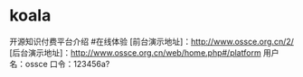 # koala
开源知识付费平台介绍
#在线体验
[前台演示地址]：http://www.ossce.org.cn/2/
[后台演示地址]：http://www.ossce.org.cn/web/home.php#/platform
用户名：ossce
口令：123456a?
